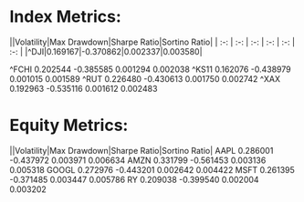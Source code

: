 # Index Metrics:
   
||Volatility|Max Drawdown|Sharpe Ratio|Sortino Ratio|
| :-: | :-: | :-: | :-: | :-: | :-: |
|^DJI|0.169167|-0.370862|0.002337|0.003580|

^FCHI   0.202544    -0.385585     0.001294      0.002038
^KS11   0.162076    -0.438979     0.001015      0.001589
^RUT    0.226480    -0.430613     0.001750      0.002742
^XAX    0.192963    -0.535116     0.001612      0.002483

# Equity Metrics:
       
||Volatility|Max Drawdown|Sharpe Ratio|Sortino Ratio|
AAPL    0.286001    -0.437972     0.003971      0.006634
AMZN    0.331799    -0.561453     0.003136      0.005318
GOOGL   0.272976    -0.443201     0.002642      0.004422
MSFT    0.261395    -0.371485     0.003447      0.005786
RY      0.209038    -0.399540     0.002004      0.003202
